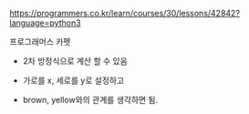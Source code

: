 https://programmers.co.kr/learn/courses/30/lessons/42842?language=python3

프로그래머스 카펫

* 2차 방정식으로 계산 할 수 있음


* 가로를 x, 세로를 y로 설정하고
* brown, yellow와의 관계를 생각하면 됨.